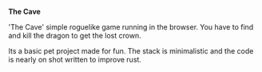 **The Cave**

'The Cave' simple roguelike game running in the browser.
You have to find and kill the dragon to get the lost crown.

Its a basic pet project made for fun. 
The stack is minimalistic and the code is nearly on shot written to improve rust.
